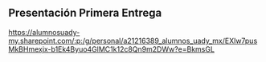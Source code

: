 ## Presentación Primera Entrega
https://alumnosuady-my.sharepoint.com/:p:/g/personal/a21216389_alumnos_uady_mx/EXlw7pusMkBHmexjx-b1Ek4Byuo4GlMC1k12c8Qn9m2DWw?e=BkmsGL
